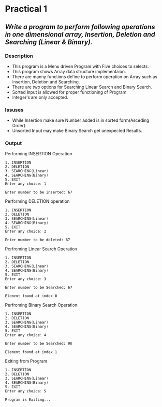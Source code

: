 # Practical 1
## _Write a program to perform following operations in one dimensional array, Insertion, Deletion and Searching (Linear & Binary)._

### Description
- This program is a Menu driven Program with Five choices to selects.
- This program shows Array data structure implementaion.
- There are manny functions define to perform operation on Array such as Insertion, Deletion and Searching.
- There are two options for Searching Linear Search and Binary Search.
- Sorted Input is allowed for proper functioning of Program.
- Integer's are only accepted.
 
### Issuses
- While Insertion make sure Number added is in sorted form(Asceding Order).
- Unsorted Input may make Binary Search get unexpected Results. 

### Output
Performing INSERTION Operation 
```
1. INSERTION
2. DELETION
3. SEARCHING(Linear)
4. SEARCHING(Binary)
5. EXIT
Enter any choice: 1

Enter number to be inserted: 67
``` 
Performing DELETION operation
```
1. INSERTION
2. DELETION
3. SEARCHING(Linear)
4. SEARCHING(Binary)
5. EXIT
Enter any choice: 2

Enter number to be deleted: 67
``` 
Perfroming Linear Search Operation
```
1. INSERTION 
2. DELETION
3. SEARCHING(Linear)
4. SEARCHING(Binary)
5. EXIT
Enter any choice: 3

Enter number to be Searched: 67

Element found at index 0
```
Perfroming Binary Search Operation
```
1. INSERTION 
2. DELETION
3. SEARCHING(Linear)
4. SEARCHING(Binary)
5. EXIT
Enter any choice: 4

Enter number to be Searched: 90

Element found at index 1
```
Exiting from Program
```
1. INSERTION
2. DELETION
3. SEARCHING(Linear)
4. SEARCHING(Binary)
5. EXIT
Enter any choice: 5

Program is Exiting...
```